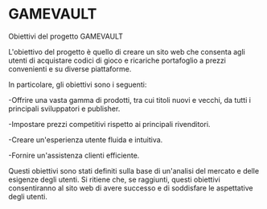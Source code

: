 # GAMEVAULT
Obiettivi del progetto GAMEVAULT

L'obiettivo del progetto è quello di creare un sito web che consenta agli utenti di acquistare codici di gioco e ricariche portafoglio a prezzi convenienti e su diverse piattaforme.

In particolare, gli obiettivi sono i seguenti:

  -Offrire una vasta gamma di prodotti, tra cui titoli nuovi e vecchi, da tutti i principali sviluppatori e publisher.
  
  -Impostare prezzi competitivi rispetto ai principali rivenditori.
  
  -Creare un'esperienza utente fluida e intuitiva.
  
  -Fornire un'assistenza clienti efficiente.

Questi obiettivi sono stati definiti sulla base di un'analisi del mercato e delle esigenze degli utenti. Si ritiene che, se raggiunti, questi obiettivi consentiranno al sito web di avere successo e di soddisfare le aspettative degli utenti.
